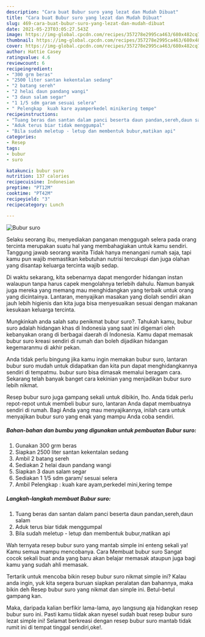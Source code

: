 ```yaml
---
description: "Cara buat Bubur suro yang lezat dan Mudah Dibuat"
title: "Cara buat Bubur suro yang lezat dan Mudah Dibuat"
slug: 469-cara-buat-bubur-suro-yang-lezat-dan-mudah-dibuat
date: 2021-05-23T03:05:27.543Z
image: https://img-global.cpcdn.com/recipes/357278e2995ca463/680x482cq70/bubur-suro-foto-resep-utama.jpg
thumbnail: https://img-global.cpcdn.com/recipes/357278e2995ca463/680x482cq70/bubur-suro-foto-resep-utama.jpg
cover: https://img-global.cpcdn.com/recipes/357278e2995ca463/680x482cq70/bubur-suro-foto-resep-utama.jpg
author: Hattie Casey
ratingvalue: 4.6
reviewcount: 6
recipeingredient:
- "300 grm beras"
- "2500 liter santan kekentalan sedang"
- "2 batang sereh"
- "2 helai daun pandang wangi"
- "3 daun salam segar"
- "1 1/5 sdm garam sesuai selera"
- " Pelengkap  kuah kare ayamperkedel minikering tempe"
recipeinstructions:
- "Tuang beras dan santan dalam panci beserta daun pandan,sereh,daun salam"
- "Aduk terus biar tidak menggumpal"
- "Bila sudah meletup - letup dan membentuk bubur,matikan api"
categories:
- Resep
tags:
- bubur
- suro

katakunci: bubur suro 
nutrition: 137 calories
recipecuisine: Indonesian
preptime: "PT12M"
cooktime: "PT42M"
recipeyield: "3"
recipecategory: Lunch

---
```



![Bubur suro](https://img-global.cpcdn.com/recipes/357278e2995ca463/680x482cq70/bubur-suro-foto-resep-utama.jpg)

Selaku seorang ibu, menyediakan panganan menggugah selera pada orang tercinta merupakan suatu hal yang membahagiakan untuk kamu sendiri. Tanggung jawab seorang  wanita Tidak hanya menangani rumah saja, tapi kamu pun wajib memastikan kebutuhan nutrisi tercukupi dan juga olahan yang disantap keluarga tercinta wajib sedap.

Di waktu  sekarang, kita sebenarnya dapat mengorder hidangan instan walaupun tanpa harus capek mengolahnya terlebih dahulu. Namun banyak juga mereka yang memang mau menghidangkan yang terbaik untuk orang yang dicintainya. Lantaran, menyajikan masakan yang diolah sendiri akan jauh lebih higienis dan kita juga bisa menyesuaikan sesuai dengan makanan kesukaan keluarga tercinta. 



Mungkinkah anda salah satu penikmat bubur suro?. Tahukah kamu, bubur suro adalah hidangan khas di Indonesia yang saat ini digemari oleh kebanyakan orang di berbagai daerah di Indonesia. Kamu dapat memasak bubur suro kreasi sendiri di rumah dan boleh dijadikan hidangan kegemaranmu di akhir pekan.

Anda tidak perlu bingung jika kamu ingin memakan bubur suro, lantaran bubur suro mudah untuk didapatkan dan kita pun dapat menghidangkannya sendiri di tempatmu. bubur suro bisa dimasak memalui beragam cara. Sekarang telah banyak banget cara kekinian yang menjadikan bubur suro lebih nikmat.

Resep bubur suro juga gampang sekali untuk dibikin, lho. Anda tidak perlu repot-repot untuk membeli bubur suro, lantaran Anda dapat membuatnya sendiri di rumah. Bagi Anda yang mau menyajikannya, inilah cara untuk menyajikan bubur suro yang enak yang mampu Anda coba sendiri.

<!--inarticleads1-->

##### Bahan-bahan dan bumbu yang digunakan untuk pembuatan Bubur suro:

1. Gunakan 300 grm beras
1. Siapkan 2500 liter santan kekentalan sedang
1. Ambil 2 batang sereh
1. Sediakan 2 helai daun pandang wangi
1. Siapkan 3 daun salam segar
1. Sediakan 1 1/5 sdm garam/ sesuai selera
1. Ambil  Pelengkap : kuah kare ayam,perkedel mini,kering tempe




<!--inarticleads2-->

##### Langkah-langkah membuat Bubur suro:

1. Tuang beras dan santan dalam panci beserta daun pandan,sereh,daun salam
1. Aduk terus biar tidak menggumpal
1. Bila sudah meletup - letup dan membentuk bubur,matikan api




Wah ternyata resep bubur suro yang mantab simple ini enteng sekali ya! Kamu semua mampu mencobanya. Cara Membuat bubur suro Sangat cocok sekali buat anda yang baru akan belajar memasak ataupun juga bagi kamu yang sudah ahli memasak.

Tertarik untuk mencoba bikin resep bubur suro nikmat simple ini? Kalau anda ingin, yuk kita segera buruan siapkan peralatan dan bahannya, maka bikin deh Resep bubur suro yang nikmat dan simple ini. Betul-betul gampang kan. 

Maka, daripada kalian berfikir lama-lama, ayo langsung aja hidangkan resep bubur suro ini. Pasti kamu tiidak akan nyesel sudah buat resep bubur suro lezat simple ini! Selamat berkreasi dengan resep bubur suro mantab tidak rumit ini di tempat tinggal sendiri,oke!.

